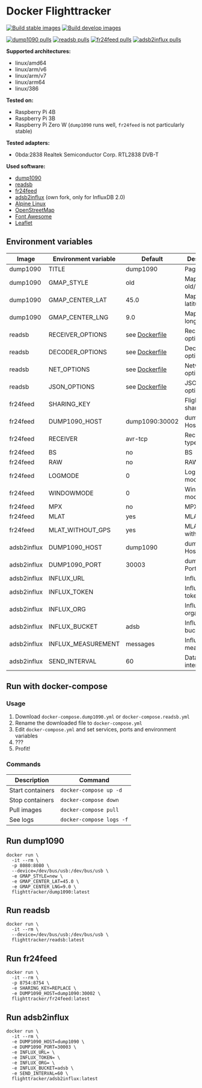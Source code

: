 # Docker Flighttracker

[![Build stable images](https://github.com/Dennis14e/docker-flighttracker/actions/workflows/build-stable.yml/badge.svg)](https://github.com/Dennis14e/docker-flighttracker/actions/workflows/build-stable.yml)
[![Build develop images](https://github.com/Dennis14e/docker-flighttracker/actions/workflows/build-develop.yml/badge.svg)](https://github.com/Dennis14e/docker-flighttracker/actions/workflows/build-develop.yml)

[![dump1090 pulls](https://img.shields.io/docker/pulls/flighttracker/dump1090?label=dump1090%20pulls)](https://hub.docker.com/r/flighttracker/dump1090)
[![readsb pulls](https://img.shields.io/docker/pulls/flighttracker/readsb?label=readsb%20pulls)](https://hub.docker.com/r/flighttracker/readsb)
[![fr24feed pulls](https://img.shields.io/docker/pulls/flighttracker/fr24feed?label=fr24feed%20pulls)](https://hub.docker.com/r/flighttracker/fr24feed)
[![adsb2influx pulls](https://img.shields.io/docker/pulls/flighttracker/adsb2influx?label=adsb2influx%20pulls)](https://hub.docker.com/r/flighttracker/adsb2influx)

**Supported architectures:**
- linux/amd64
- linux/arm/v6
- linux/arm/v7
- linux/arm64
- linux/386

**Tested on:**
- Raspberry Pi 4B
- Raspberry Pi 3B
- Raspberry Pi Zero W (`dump1090` runs well, `fr24feed` is not particularly stable)

**Tested adapters:**
- 0bda:2838 Realtek Semiconductor Corp. RTL2838 DVB-T

**Used software:**
- [dump1090](https://github.com/antirez/dump1090)
- [readsb](https://github.com/wiedehopf/readsb)
- [fr24feed](https://www.flightradar24.com/share-your-data)
- [adsb2influx](https://github.com/slintak/adsb2influx) (own fork, only for InfluxDB 2.0)
- [Alpine Linux](https://www.alpinelinux.org/)
- [OpenStreetMap](https://www.openstreetmap.org/)
- [Font Awesome](https://fontawesome.com/)
- [Leaflet](https://github.com/Leaflet/Leaflet)


## Environment variables

| Image       | Environment variable | Default        | Description               |
|-------------|----------------------|----------------|---------------------------|
| dump1090    | TITLE                | dump1090       | Page title                |
| dump1090    | GMAP_STYLE           | old            | Map style old/new         |
| dump1090    | GMAP_CENTER_LAT      | 45.0           | Map center latitude       |
| dump1090    | GMAP_CENTER_LNG      | 9.0            | Map center longitude      |
| readsb      | RECEIVER_OPTIONS     | see [Dockerfile](https://github.com/Dennis14e/docker-flighttracker/blob/main/readsb/Dockerfile) | Receiver options          |
| readsb      | DECODER_OPTIONS      | see [Dockerfile](https://github.com/Dennis14e/docker-flighttracker/blob/main/readsb/Dockerfile) | Decoder options           |
| readsb      | NET_OPTIONS          | see [Dockerfile](https://github.com/Dennis14e/docker-flighttracker/blob/main/readsb/Dockerfile) | Network options           |
| readsb      | JSON_OPTIONS         | see [Dockerfile](https://github.com/Dennis14e/docker-flighttracker/blob/main/readsb/Dockerfile) | JSON options              |
| fr24feed    | SHARING_KEY          |                | Flightradar24 sharing key |
| fr24feed    | DUMP1090_HOST        | dump1090:30002 | dump1090 Host:Port        |
| fr24feed    | RECEIVER             | avr-tcp        | Receiver type             |
| fr24feed    | BS                   | no             | BS                        |
| fr24feed    | RAW                  | no             | RAW                       |
| fr24feed    | LOGMODE              | 0              | Logging mode              |
| fr24feed    | WINDOWMODE           | 0              | Window mode               |
| fr24feed    | MPX                  | no             | MPX                       |
| fr24feed    | MLAT                 | yes            | MLAT                      |
| fr24feed    | MLAT_WITHOUT_GPS     | yes            | MLAT without GPS          |
| adsb2influx | DUMP1090_HOST        | dump1090       | dump1090 Host             |
| adsb2influx | DUMP1090_PORT        | 30003          | dump1090 Port             |
| adsb2influx | INFLUX_URL           |                | InfluxDB URL              |
| adsb2influx | INFLUX_TOKEN         |                | InfluxDB API token        |
| adsb2influx | INFLUX_ORG           |                | InfluxDB organisation     |
| adsb2influx | INFLUX_BUCKET        | adsb           | InfluxDB bucket           |
| adsb2influx | INFLUX_MEASUREMENT   | messages       | InfluxDB measurement      |
| adsb2influx | SEND_INTERVAL        | 60             | Data send interval (sec)  |


## Run with docker-compose

### Usage

1. Download `docker-compose.dump1090.yml` or `docker-compose.readsb.yml`
2. Rename the downloaded file to `docker-compose.yml`
3. Edit `docker-compose.yml` and set services, ports and environment variables
4. ???
5. Profit!

### Commands

| Description      | Command                  |
|------------------|--------------------------|
| Start containers | `docker-compose up -d`   |
| Stop containers  | `docker-compose down`    |
| Pull images      | `docker-compose pull`    |
| See logs         | `docker-compose logs -f` |


## Run dump1090

```
docker run \
  -it --rm \
  -p 8080:8080 \
  --device=/dev/bus/usb:/dev/bus/usb \
  -e GMAP_STYLE=new \
  -e GMAP_CENTER_LAT=45.0 \
  -e GMAP_CENTER_LNG=9.0 \
  flighttracker/dump1090:latest
```


## Run readsb

```
docker run \
  -it --rm \
  --device=/dev/bus/usb:/dev/bus/usb \
  flighttracker/readsb:latest
```


## Run fr24feed

```
docker run \
  -it --rm \
  -p 8754:8754 \
  -e SHARING_KEY=REPLACE \
  -e DUMP1090_HOST=dump1090:30002 \
  flighttracker/fr24feed:latest
```


## Run adsb2influx

```
docker run \
  -it --rm \
  -e DUMP1090_HOST=dump1090 \
  -e DUMP1090_PORT=30003 \
  -e INFLUX_URL= \
  -e INFLUX_TOKEN= \
  -e INFLUX_ORG= \
  -e INFLUX_BUCKET=adsb \
  -e SEND_INTERVAL=60 \
  flighttracker/adsb2influx:latest
```
